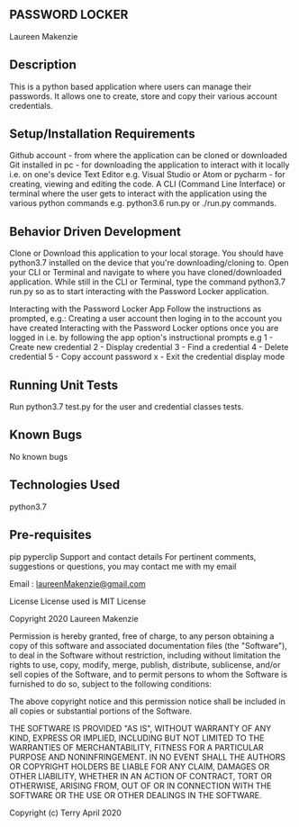 ## PASSWORD LOCKER
Laureen Makenzie

## Description
This is a python based application where users can manage their passwords. It allows one to create, store and copy their various account credentials.

## Setup/Installation Requirements
Github account - from where the application can be cloned or downloaded Git installed in pc - for downloading the application to interact with it locally i.e. on one's device Text Editor e.g. Visual Studio or Atom or pycharm - for creating, viewing and editing the code. A CLI (Command Line Interface) or terminal where the user gets to interact with the application using the various python commands e.g. python3.6 run.py or ./run.py commands.

## Behavior Driven Development
Clone or Download this application to your local storage. You should have python3.7 installed on the device that you're downloading/cloning to. Open your CLI or Terminal and navigate to where you have cloned/downloaded application. While still in the CLI or Terminal, type the command python3.7 run.py so as to start interacting with the Password Locker application.

Interacting with the Password Locker App
Follow the instructions as prompted, e.g.: Creating a user account then loging in to the account you have created Interacting with the Password Locker options once you are logged in i.e. by following the app option's instructional prompts e.g 1 - Create new credential 2 - Display credential 3 - Find a credential 4 - Delete credential 5 - Copy account password x - Exit the credential display mode

## Running Unit Tests
Run python3.7 test.py for the user and credential classes tests.

## Known Bugs
No known bugs

## Technologies Used
python3.7

## Pre-requisites
pip
pyperclip
Support and contact details
For pertinent comments, suggestions or questions, you may contact me with my email

Email : laureenMakenzie@gmail.com

License
License used is MIT License

Copyright 2020 Laureen Makenzie

Permission is hereby granted, free of charge, to any person obtaining a copy of this software and associated documentation files (the "Software"), to deal in the Software without restriction, including without limitation the rights to use, copy, modify, merge, publish, distribute, sublicense, and/or sell copies of the Software, and to permit persons to whom the Software is furnished to do so, subject to the following conditions:

The above copyright notice and this permission notice shall be included in all copies or substantial portions of the Software.

THE SOFTWARE IS PROVIDED "AS IS", WITHOUT WARRANTY OF ANY KIND, EXPRESS OR IMPLIED, INCLUDING BUT NOT LIMITED TO THE WARRANTIES OF MERCHANTABILITY, FITNESS FOR A PARTICULAR PURPOSE AND NONINFRINGEMENT. IN NO EVENT SHALL THE AUTHORS OR COPYRIGHT HOLDERS BE LIABLE FOR ANY CLAIM, DAMAGES OR OTHER LIABILITY, WHETHER IN AN ACTION OF CONTRACT, TORT OR OTHERWISE, ARISING FROM, OUT OF OR IN CONNECTION WITH THE SOFTWARE OR THE USE OR OTHER DEALINGS IN THE SOFTWARE.

Copyright (c) Terry April 2020

